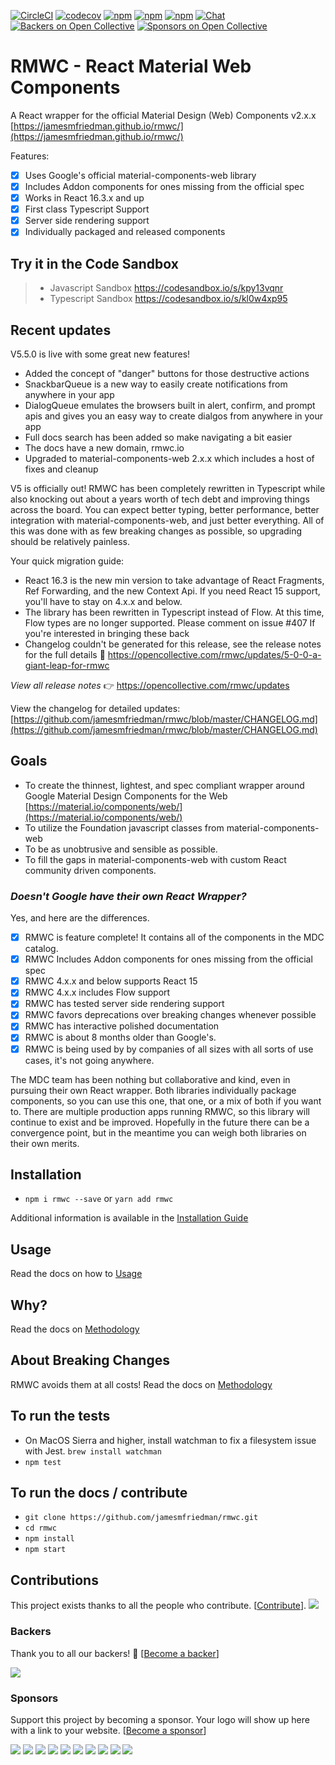 [![CircleCI](https://circleci.com/gh/jamesmfriedman/rmwc/tree/master.svg?style=shield)](https://circleci.com/gh/jamesmfriedman/rmwc/tree/master)
[![codecov](https://codecov.io/gh/jamesmfriedman/rmwc/branch/master/graph/badge.svg)](https://codecov.io/gh/jamesmfriedman/rmwc)
[![npm](https://img.shields.io/npm/v/rmwc.svg)](https://www.npmjs.com/package/rmwc)
[![npm](https://img.shields.io/npm/dm/@rmwc/base.svg)](https://www.npmjs.com/package/rmwc)
[![npm](https://img.shields.io/npm/l/rmwc.svg)](https://github.com/jamesmfriedman/rmwc/blob/master/LICENSE)
[![Chat](https://img.shields.io/discord/490680848979591168.svg)](https://discord.gg/4BSUxCW)
[![Backers on Open Collective](https://opencollective.com/rmwc/backers/badge.svg)](#backers) 
[![Sponsors on Open Collective](https://opencollective.com/rmwc/sponsors/badge.svg)](#sponsors) 

# RMWC - React Material Web Components

A React wrapper for the official Material Design (Web) Components v2.x.x
[https://jamesmfriedman.github.io/rmwc/](https://jamesmfriedman.github.io/rmwc/)

Features:

* [x] Uses Google's official material-components-web library
* [x] Includes Addon components for ones missing from the official spec
* [x] Works in React 16.3.x and up
* [x] First class Typescript Support
* [x] Server side rendering support
* [x] Individually packaged and released components

## Try it in the Code Sandbox
> - Javascript Sandbox https://codesandbox.io/s/kpy13vqnr
> - Typescript Sandbox https://codesandbox.io/s/kl0w4xp95

## Recent updates

V5.5.0 is live with some great new features!
- Added the concept of "danger" buttons for those destructive actions
- SnackbarQueue is a new way to easily create notifications from anywhere in your app
- DialogQueue emulates the browsers built in alert, confirm, and prompt apis and gives you an easy way to create dialgos from anywhere in your app
- Full docs search has been added so make navigating a bit easier
- The docs have a new domain, rmwc.io
- Upgraded to material-components-web 2.x.x which includes a host of fixes and cleanup

V5 is officially out! RMWC has been completely rewritten in Typescript while also knocking out about a years worth of tech debt and improving things across the board. You can expect better typing, better performance, better integration with material-components-web, and just better everything. All of this was done with as few breaking changes as possible, so upgrading should be relatively painless.

Your quick migration guide:

- React 16.3 is the new min version to take advantage of React Fragments, Ref Forwarding, and the new Context Api. If you need React 15 support, you'll have to stay on 4.x.x and below.
- The library has been rewritten in Typescript instead of Flow. At this time, Flow types are no longer supported. Please comment on issue #407 If you're interested in bringing these back
- Changelog couldn't be generated for this release, see the release notes for the full details 🚀 https://opencollective.com/rmwc/updates/5-0-0-a-giant-leap-for-rmwc

*View all release notes* 👉 https://opencollective.com/rmwc/updates

View the changelog for detailed updates: [https://github.com/jamesmfriedman/rmwc/blob/master/CHANGELOG.md](https://github.com/jamesmfriedman/rmwc/blob/master/CHANGELOG.md)

## Goals

* To create the thinnest, lightest, and spec compliant wrapper around Google
  Material Design Components for the Web
  [https://material.io/components/web/](https://material.io/components/web/)
* To utilize the Foundation javascript classes from material-components-web
* To be as unobtrusive and sensible as possible.
* To fill the gaps in material-components-web with custom React community driven components.

### *Doesn't Google have their own React Wrapper?*

Yes, and here are the differences.

* [x] RMWC is feature complete! It contains all of the components in the MDC catalog.
* [x] RMWC Includes Addon components for ones missing from the official spec
* [x] RMWC 4.x.x and below supports React 15
* [x] RMWC 4.x.x includes Flow support
* [x] RMWC has tested server side rendering support
* [x] RMWC favors deprecations over breaking changes whenever possible
* [x] RMWC has interactive polished documentation
* [x] RMWC is about 8 months older than Google's.
* [x] RMWC is being used by by companies of all sizes with all sorts of use cases, it's not going anywhere.

The MDC team has been nothing but collaborative and kind, even in pursuing their own React wrapper. Both libraries individually package components, so you can use this one, that one, or a mix of both if you want to. There are multiple production apps running RMWC, so this library will continue to exist and be improved. Hopefully in the future there can be a convergence point, but in the meantime you can weigh both libraries on their own merits.

## Installation

* `npm i rmwc --save` or `yarn add rmwc`

Additional information is available in the [Installation Guide](https://jamesmfriedman.github.io/rmwc/installation)

## Usage

Read the docs on how to [Usage](https://jamesmfriedman.github.io/rmwc/usage)

## Why?

Read the docs on [Methodology](https://jamesmfriedman.github.io/rmwc/methodology)

## About Breaking Changes

RMWC avoids them at all costs!
Read the docs on [Methodology](https://jamesmfriedman.github.io/rmwc/methodology)

## To run the tests

* On MacOS Sierra and higher, install watchman to fix a filesystem issue with
  Jest. `brew install watchman`
* `npm test`

## To run the docs / contribute

* `git clone https://github.com/jamesmfriedman/rmwc.git`
* `cd rmwc`
* `npm install`
* `npm start`

## Contributions

This project exists thanks to all the people who contribute. [[Contribute](CONTRIBUTING.md)].
<a href="https://github.com/jamesmfriedman/rmwc/graphs/contributors"><img src="https://opencollective.com/rmwc/contributors.svg?width=890&button=false" /></a>


### Backers

Thank you to all our backers! 🙏 [[Become a backer](https://opencollective.com/rmwc#backer)]

<a href="https://opencollective.com/rmwc#backers" target="_blank"><img src="https://opencollective.com/rmwc/backers.svg?width=890"></a>


### Sponsors

Support this project by becoming a sponsor. Your logo will show up here with a link to your website. [[Become a sponsor](https://opencollective.com/rmwc#sponsor)]

<a href="https://opencollective.com/rmwc/sponsor/0/website" target="_blank"><img src="https://opencollective.com/rmwc/sponsor/0/avatar.svg"></a>
<a href="https://opencollective.com/rmwc/sponsor/1/website" target="_blank"><img src="https://opencollective.com/rmwc/sponsor/1/avatar.svg"></a>
<a href="https://opencollective.com/rmwc/sponsor/2/website" target="_blank"><img src="https://opencollective.com/rmwc/sponsor/2/avatar.svg"></a>
<a href="https://opencollective.com/rmwc/sponsor/3/website" target="_blank"><img src="https://opencollective.com/rmwc/sponsor/3/avatar.svg"></a>
<a href="https://opencollective.com/rmwc/sponsor/4/website" target="_blank"><img src="https://opencollective.com/rmwc/sponsor/4/avatar.svg"></a>
<a href="https://opencollective.com/rmwc/sponsor/5/website" target="_blank"><img src="https://opencollective.com/rmwc/sponsor/5/avatar.svg"></a>
<a href="https://opencollective.com/rmwc/sponsor/6/website" target="_blank"><img src="https://opencollective.com/rmwc/sponsor/6/avatar.svg"></a>
<a href="https://opencollective.com/rmwc/sponsor/7/website" target="_blank"><img src="https://opencollective.com/rmwc/sponsor/7/avatar.svg"></a>
<a href="https://opencollective.com/rmwc/sponsor/8/website" target="_blank"><img src="https://opencollective.com/rmwc/sponsor/8/avatar.svg"></a>
<a href="https://opencollective.com/rmwc/sponsor/9/website" target="_blank"><img src="https://opencollective.com/rmwc/sponsor/9/avatar.svg"></a>

